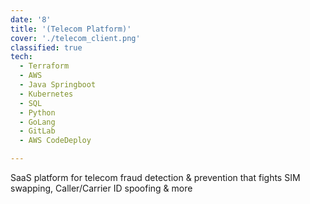 ```yaml
---
date: '8'
title: '(Telecom Platform)'
cover: './telecom_client.png'
classified: true
tech:
  - Terraform
  - AWS
  - Java Springboot
  - Kubernetes
  - SQL
  - Python
  - GoLang
  - GitLab
  - AWS CodeDeploy

---
```


SaaS platform for telecom fraud detection & prevention that fights SIM swapping, Caller/Carrier ID spoofing & more